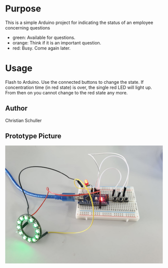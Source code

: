 # Purpose
This is a simple Arduino project for indicating the status of an employee concerning questions
- green: Available for questions.
- orange: Think if it is an important question.
- red: Busy. Come again later.

# Usage 
Flash to Arduino. Use the connected buttons to change the state. 
If concentration time (in red state) is over, the single red LED will light up.
From then on you cannot change to the red state any more.

## Author
Christian Schuller

## Prototype Picture
![picture of the prototype](https://raw.githubusercontent.com/MrGitRobot/LyncLamp/master/LyncLamp_Prototype.jpeg)
